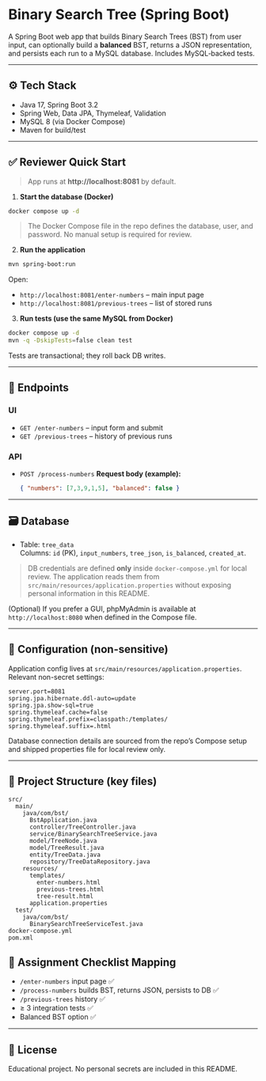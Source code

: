 # Binary Search Tree (Spring Boot)

A Spring Boot web app that builds Binary Search Trees (BST) from user input, can optionally build a **balanced** BST, returns a JSON representation, and persists each run to a MySQL database. Includes MySQL‑backed tests.

---

## ⚙️ Tech Stack
- Java 17, Spring Boot 3.2
- Spring Web, Data JPA, Thymeleaf, Validation
- MySQL 8 (via Docker Compose)
- Maven for build/test

---

## ✅ Reviewer Quick Start 

> App runs at **http://localhost:8081** by default.

1) **Start the database (Docker)**
```bash
docker compose up -d
```
> The Docker Compose file in the repo defines the database, user, and password. No manual setup is required for review.

2) **Run the application**
```bash
mvn spring-boot:run
```
Open:
- `http://localhost:8081/enter-numbers` – main input page
- `http://localhost:8081/previous-trees` – list of stored runs

3) **Run tests (use the same MySQL from Docker)**
```bash
docker compose up -d
mvn -q -DskipTests=false clean test
```
Tests are transactional; they roll back DB writes.

---

## 🔌 Endpoints
### UI
- `GET /enter-numbers` – input form and submit
- `GET /previous-trees` – history of previous runs

### API
- `POST /process-numbers`
  **Request body (example):**
  ```json
  { "numbers": [7,3,9,1,5], "balanced": false }
  ```

---

## 🗃️ Database
- Table: `tree_data`  
  Columns: `id` (PK), `input_numbers`, `tree_json`, `is_balanced`, `created_at`.

> DB credentials are defined **only** inside `docker-compose.yml` for local review. The application reads them from `src/main/resources/application.properties` without exposing personal information in this README.

(Optional) If you prefer a GUI, phpMyAdmin is available at `http://localhost:8080` when defined in the Compose file.

---

## 🔧 Configuration (non-sensitive)
Application config lives at `src/main/resources/application.properties`. Relevant non-secret settings:
```properties
server.port=8081
spring.jpa.hibernate.ddl-auto=update
spring.jpa.show-sql=true
spring.thymeleaf.cache=false
spring.thymeleaf.prefix=classpath:/templates/
spring.thymeleaf.suffix=.html
```
Database connection details are sourced from the repo’s Compose setup and shipped properties file for local review only.

---


## 🧱 Project Structure (key files)
```
src/
  main/
    java/com/bst/
      BstApplication.java
      controller/TreeController.java
      service/BinarySearchTreeService.java
      model/TreeNode.java
      model/TreeResult.java
      entity/TreeData.java
      repository/TreeDataRepository.java
    resources/
      templates/
        enter-numbers.html
        previous-trees.html
        tree-result.html
      application.properties
  test/
    java/com/bst/
      BinarySearchTreeServiceTest.java
docker-compose.yml
pom.xml
```


## 📄 Assignment Checklist Mapping
- `/enter-numbers` input page ✅
- `/process-numbers` builds BST, returns JSON, persists to DB ✅
- `/previous-trees` history ✅
- ≥ 3 integration tests ✅
- Balanced BST option ✅

---

## 📝 License
Educational project. No personal secrets are included in this README.
